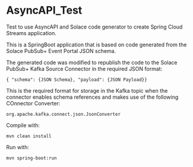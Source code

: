 # AsyncAPI_Test
Test to use AsyncAPI and Solace code generator to create Spring Cloud Streams application.

This is a SpringBoot application that is based on code generated from the Solace PubSub+ Event Portal JSON schema.

The generated code was modified to republish the code to the Solace PubSub+ Kafka Source Connector in the required JSON format:

```
{ "schema": {JSON Schema}, "payload": {JSON Payload}}
```

This is the required format for storage in the Kafka topic when the connector enables schema references and makes use of the following COnnector Converter:

```
org.apache.kafka.connect.json.JsonConverter
```

Compile with:

```
mvn clean install
```

Run with:

```
mvn spring-boot:run
```

